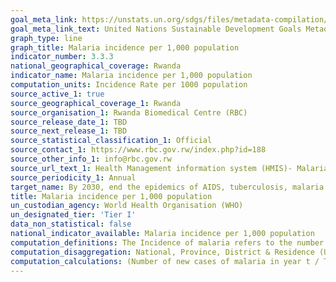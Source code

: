 ```yaml
---
goal_meta_link: https://unstats.un.org/sdgs/files/metadata-compilation/Metadata-Goal-3.pdf
goal_meta_link_text: United Nations Sustainable Development Goals Metadata (PDF 431 KB)
graph_type: line
graph_title: Malaria incidence per 1,000 population
indicator_number: 3.3.3
national_geographical_coverage: Rwanda
indicator_name: Malaria incidence per 1,000 population
computation_units: Incidence Rate per 1000 population
source_active_1: true
source_geographical_coverage_1: Rwanda
source_organisation_1: Rwanda Biomedical Centre (RBC) 
source_release_date_1: TBD
source_next_release_1: TBD
source_statistical_classification_1: Official
source_contact_1: https://www.rbc.gov.rw/index.php?id=188
source_other_info_1: info@rbc.gov.rw
source_url_text_1: Health Management information system (HMIS)- Malaria Incidence Data
source_periodicity_1: Annual
target_name: By 2030, end the epidemics of AIDS, tuberculosis, malaria and neglected tropical diseases and combat hepatitis, water-borne diseases and other communicable diseases
title: Malaria incidence per 1,000 population
un_custodian_agency: World Health Organisation (WHO)
un_designated_tier: 'Tier I'
data_non_statistical: false
national_indicator_available: Malaria incidence per 1,000 population  
computation_definitions: The Incidence of malaria refers to the number of new cases of malaria per 1,000 people per year. Malaria cases are confirmed by microscopic examination or RDT in Rwanda 
computation_disaggregation: National, Province, District & Residence (Urban & Rural), Sex, Age
computation_calculations: (Number of new cases of malaria in year t / Total population)* 1,000 
---
```

